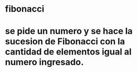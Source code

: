 # fibonacci
# se pide un numero y se hace la sucesion de Fibonacci con la cantidad de elementos igual al numero ingresado.
